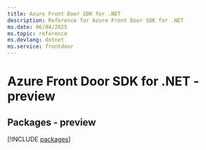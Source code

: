 ```yaml
---
title: Azure Front Door SDK for .NET
description: Reference for Azure Front Door SDK for .NET
ms.date: 06/04/2025
ms.topic: reference
ms.devlang: dotnet
ms.service: frontdoor
---
```

# Azure Front Door SDK for .NET - preview
## Packages - preview
[!INCLUDE [packages](front-door-index.md)]